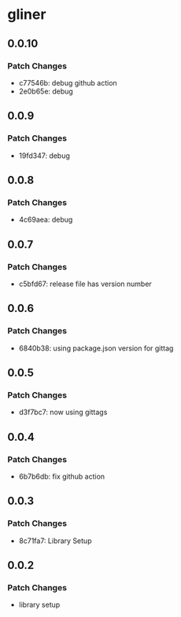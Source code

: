 # gliner

## 0.0.10

### Patch Changes

- c77546b: debug github action
- 2e0b65e: debug

## 0.0.9

### Patch Changes

- 19fd347: debug

## 0.0.8

### Patch Changes

- 4c69aea: debug

## 0.0.7

### Patch Changes

- c5bfd67: release file has version number

## 0.0.6

### Patch Changes

- 6840b38: using package.json version for gittag

## 0.0.5

### Patch Changes

- d3f7bc7: now using gittags

## 0.0.4

### Patch Changes

- 6b7b6db: fix github action

## 0.0.3

### Patch Changes

- 8c71fa7: Library Setup

## 0.0.2

### Patch Changes

- library setup

